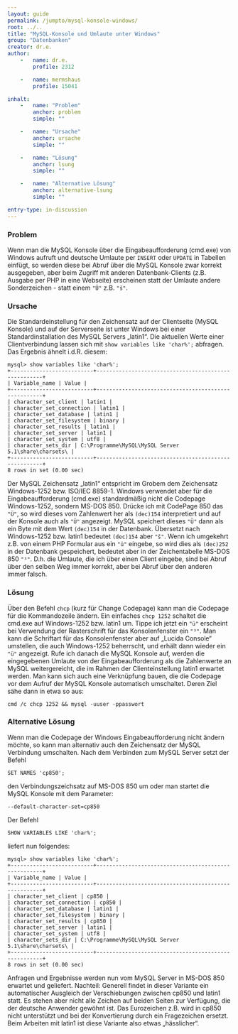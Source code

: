 ```yaml
---
layout: guide
permalink: /jumpto/mysql-konsole-windows/
root: ../..
title: "MySQL-Konsole und Umlaute unter Windows"
group: "Datenbanken"
creator: dr.e.
author:
    -   name: dr.e.
        profile: 2312

    -   name: mermshaus
        profile: 15041

inhalt:
    -   name: "Problem"
        anchor: problem
        simple: ""

    -   name: "Ursache"
        anchor: ursache
        simple: ""

    -   name: "Lösung"
        anchor: lsung
        simple: ""

    -   name: "Alternative Lösung"
        anchor: alternative-lsung
        simple: ""

entry-type: in-discussion
---
```


### Problem

Wenn man die MySQL Konsole über die Eingabeaufforderung (cmd.exe) von Windows
aufruft und deutsche Umlaute per `INSERT` oder `UPDATE` in Tabellen einfügt, so
werden diese bei Abruf über die MySQL Konsole zwar korrekt ausgegeben, aber
beim Zugriff mit anderen Datenbank-Clients (z.B. Ausgabe per PHP in eine
Webseite) erscheinen statt der Umlaute andere Sonderzeichen - statt einem `"Ü"`
z.B. `"š"`.



### Ursache

Die Standardeinstellung für den Zeichensatz auf der Clientseite (MySQL Konsole)
und auf der Serverseite ist unter Windows bei einer Standardinstallation des
MySQL Servers „latin1“. Die aktuellen Werte einer Clientverbindung lassen sich
mit `show variables like 'char%';` abfragen. Das Ergebnis ähnelt i.d.R. diesem:

~~~
mysql> show variables like 'char%';
+--------------------------+-----------------------------------------------------+
| Variable_name | Value |
+--------------------------+-----------------------------------------------------+
| character_set_client | latin1 |
| character_set_connection | latin1 |
| character_set_database | latin1 |
| character_set_filesystem | binary |
| character_set_results | latin1 |
| character_set_server | latin1 |
| character_set_system | utf8 |
| character_sets_dir | C:\Programme\MySQL\MySQL Server 5.1\share\charsets\ |
+--------------------------+-----------------------------------------------------+
8 rows in set (0.00 sec)
~~~

Der MySQL Zeichensatz „latin1“ entspricht im Grobem dem Zeichensatz
Windows-1252 bzw. ISO/IEC 8859-1. Windows verwendet aber für die
Eingabeaufforderung (cmd.exe) standardmäßig nicht die Codepage Windows-1252,
sondern MS-DOS 850. Drücke ich mit CodePage 850 das `"Ü"`, so wird dieses vom
Zahlenwert her als `(dec)154` interpretiert und auf der Konsole auch als `"Ü"`
angezeigt. MySQL speichert dieses `"Ü"` dann als ein Byte mit dem Wert
`(dec)154` in der Datenbank. Übersetzt nach Windows-1252 bzw. latin1 bedeutet
`(dec)154` aber `"š"`. Wenn ich umgekehrt z.B. von einem PHP Formular aus ein
`"ü"` eingebe, so wird dies als `(dec)252` in der Datenbank gespeichert,
bedeutet aber in der Zeichentabelle MS-DOS 850 `"³"`. D.h. die Umlaute, die ich
über einen Client eingebe, sind bei Abruf über den selben Weg immer korrekt,
aber bei Abruf über den anderen immer falsch.



### Lösung

Über den Befehl `chcp` (kurz für Change Codepage) kann man die Codepage für die
Kommandozeile ändern. Ein einfaches `chcp 1252` schaltet die cmd.exe auf
Windows-1252 bzw. latin1 um. Tippe ich jetzt ein `"ü"` erscheint bei Verwendung
der Rasterschrift für das Konsolenfenster ein `"³"`. Man kann die Schriftart
für das Konsolenfenster aber auf „Lucida Console“ umstellen, die auch
Windows-1252 beherrscht, und erhält dann wieder ein `"ü"` angezeigt. Rufe ich
danach die MySQL Konsole auf, werden die eingegebenen Umlaute von der
Eingabeaufforderung als die Zahlenwerte an MySQL weitergereicht, die im Rahmen
der Clienteinstellung latin1 erwartet werden. Man kann sich auch eine
Verknüpfung bauen, die die Codepage vor dem Aufruf der MySQL Konsole
automatisch umschaltet. Deren Ziel sähe dann in etwa so aus:

~~~
cmd /c chcp 1252 && mysql -uuser -ppasswort
~~~



### Alternative Lösung


Wenn man die Codepage der Windows Eingabeaufforderung nicht ändern möchte, so
kann man alternativ auch den Zeichensatz der MySQL Verbindung umschalten. Nach
dem Verbinden zum MySQL Server setzt der Befehl

~~~
SET NAMES 'cp850';
~~~

den Verbindungszeichsatz auf MS-DOS 850 um oder man startet die MySQL Konsole
mit dem Parameter:

~~~
--default-character-set=cp850
~~~

Der Befehl

~~~
SHOW VARIABLES LIKE 'char%';
~~~

liefert nun folgendes:

~~~
mysql> show variables like 'char%';
+--------------------------+-----------------------------------------------------+
| Variable_name | Value |
+--------------------------+-----------------------------------------------------+
| character_set_client | cp850 |
| character_set_connection | cp850 |
| character_set_database | latin1 |
| character_set_filesystem | binary |
| character_set_results | cp850 |
| character_set_server | latin1 |
| character_set_system | utf8 |
| character_sets_dir | C:\Programme\MySQL\MySQL Server 5.1\share\charsets\ |
+--------------------------+-----------------------------------------------------+
8 rows in set (0.00 sec)
~~~

Anfragen und Ergebnisse werden nun vom MySQL Server in MS-DOS 850 erwartet und
geliefert.  Nachteil: Generell findet in dieser Variante ein automatischer
Ausgleich der Verschiebungen zwischen cp850 und latin1 statt. Es stehen aber
nicht alle Zeichen auf beiden Seiten zur Verfügung, die der deutsche Anwender
gewöhnt ist. Das Eurozeichen z.B. wird in cp850 nicht unterstützt und bei der
Konvertierung durch ein Fragezeichen ersetzt. Beim Arbeiten mit latin1 ist
diese Variante also etwas „hässlicher“.
